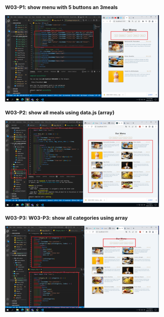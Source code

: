 ### W03-P1: show menu with 5 buttons an 3meals

![](w03-p1.png)

### W03-P2: show all meals using data.js (array)

![](w03-p2.png)

### W03-P3: W03-P3: show all categories using array

![](w03-p3.png)
